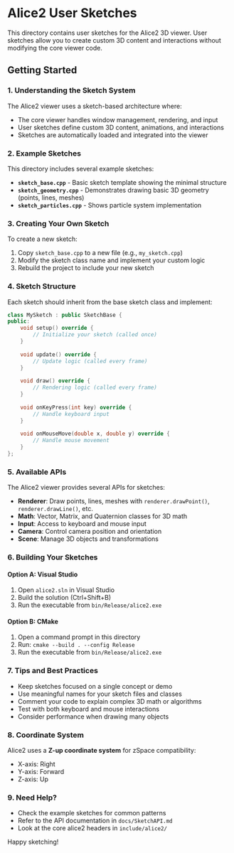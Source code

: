 # Alice2 User Sketches

This directory contains user sketches for the Alice2 3D viewer. User sketches allow you to create custom 3D content and interactions without modifying the core viewer code.

## Getting Started

### 1. Understanding the Sketch System

The Alice2 viewer uses a sketch-based architecture where:
- The core viewer handles window management, rendering, and input
- User sketches define custom 3D content, animations, and interactions
- Sketches are automatically loaded and integrated into the viewer

### 2. Example Sketches

This directory includes several example sketches:

- **`sketch_base.cpp`** - Basic sketch template showing the minimal structure
- **`sketch_geometry.cpp`** - Demonstrates drawing basic 3D geometry (points, lines, meshes)
- **`sketch_particles.cpp`** - Shows particle system implementation

### 3. Creating Your Own Sketch

To create a new sketch:

1. Copy `sketch_base.cpp` to a new file (e.g., `my_sketch.cpp`)
2. Modify the sketch class name and implement your custom logic
3. Rebuild the project to include your new sketch

### 4. Sketch Structure

Each sketch should inherit from the base sketch class and implement:

```cpp
class MySketch : public SketchBase {
public:
    void setup() override {
        // Initialize your sketch (called once)
    }
    
    void update() override {
        // Update logic (called every frame)
    }
    
    void draw() override {
        // Rendering logic (called every frame)
    }
    
    void onKeyPress(int key) override {
        // Handle keyboard input
    }
    
    void onMouseMove(double x, double y) override {
        // Handle mouse movement
    }
};
```

### 5. Available APIs

The Alice2 viewer provides several APIs for sketches:

- **Renderer**: Draw points, lines, meshes with `renderer.drawPoint()`, `renderer.drawLine()`, etc.
- **Math**: Vector, Matrix, and Quaternion classes for 3D math
- **Input**: Access to keyboard and mouse input
- **Camera**: Control camera position and orientation
- **Scene**: Manage 3D objects and transformations

### 6. Building Your Sketches

#### Option A: Visual Studio
1. Open `alice2.sln` in Visual Studio
2. Build the solution (Ctrl+Shift+B)
3. Run the executable from `bin/Release/alice2.exe`

#### Option B: CMake
1. Open a command prompt in this directory
2. Run: `cmake --build . --config Release`
3. Run the executable from `bin/Release/alice2.exe`

### 7. Tips and Best Practices

- Keep sketches focused on a single concept or demo
- Use meaningful names for your sketch files and classes
- Comment your code to explain complex 3D math or algorithms
- Test with both keyboard and mouse interactions
- Consider performance when drawing many objects

### 8. Coordinate System

Alice2 uses a **Z-up coordinate system** for zSpace compatibility:
- X-axis: Right
- Y-axis: Forward  
- Z-axis: Up

### 9. Need Help?

- Check the example sketches for common patterns
- Refer to the API documentation in `docs/SketchAPI.md`
- Look at the core alice2 headers in `include/alice2/`

Happy sketching!
